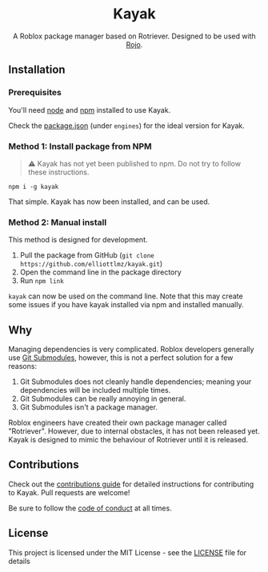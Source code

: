 <h1 align="center">Kayak</h1>
<div align="center">
	<!-- include some shields -->
</div>

<div align="center">
	A Roblox package manager based on Rotriever.
	Designed to be used with <a href="https://rojo.space">Rojo</a>.
</div>

## Installation

### Prerequisites

You'll need [node](https://nodejs.org/en/download/) and
[npm](https://github.com/npm/cli#super-easy-install) installed to use Kayak.

Check the [package.json](/package.json) (under `engines`) for the ideal version for Kayak.

### Method 1: Install package from NPM

> ⚠ Kayak has not yet been published to npm.
> Do not try to follow these instructions.

`npm i -g kayak`

That simple. Kayak has now been installed, and can be used.

### Method 2: Manual install

This method is designed for development.

1. Pull the package from GitHub (`git clone https://github.com/elliottlmz/kayak.git`)
2. Open the command line in the package directory
3. Run `npm link`

`kayak` can now be used on the command line. Note that this may create some issues if you have
kayak installed via npm and installed manually.

## Why

Managing dependencies is very complicated. Roblox developers generally use
[Git Submodules](https://git-scm.com/book/en/v2/Git-Tools-Submodules), however, this is not a
perfect solution for a few reasons:

1. Git Submodules does not cleanly handle dependencies; meaning your dependencies will be included
   multiple times.
2. Git Submodules can be really annoying in general.
3. Git Submodules isn't a package manager.

Roblox engineers have created their own package manager called "Rotriever". However, due to
internal obstacles, it has not been released yet. Kayak is designed to mimic the behaviour of
Rotriever until it is released.

## Contributions

Check out the [contributions guide](/CONTRIBUTING.md) for detailed instructions for contributing to
Kayak. Pull requests are welcome!

Be sure to follow the [code of conduct](/CODE_OF_CONDUCT.md) at all times.

## License

This project is licensed under the MIT License - see the [LICENSE](/LICENSE) file for details
